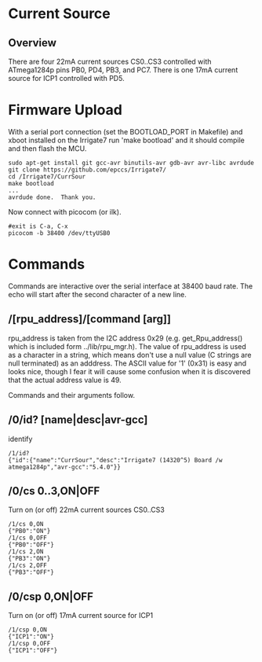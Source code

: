 # Current Source

## Overview

There are four 22mA current sources CS0..CS3 controlled with ATmega1284p pins PB0, PD4, PB3, and PC7. There is one 17mA current source for ICP1 controlled with PD5.


# Firmware Upload

With a serial port connection (set the BOOTLOAD_PORT in Makefile) and xboot installed on the Irrigate7 run 'make bootload' and it should compile and then flash the MCU.

``` 
sudo apt-get install git gcc-avr binutils-avr gdb-avr avr-libc avrdude
git clone https://github.com/epccs/Irrigate7/
cd /Irrigate7/CurrSour
make bootload
...
avrdude done.  Thank you.
``` 

Now connect with picocom (or ilk).


``` 
#exit is C-a, C-x
picocom -b 38400 /dev/ttyUSB0
``` 


# Commands

Commands are interactive over the serial interface at 38400 baud rate. The echo will start after the second character of a new line. 


## /\[rpu_address\]/\[command \[arg\]\]

rpu_address is taken from the I2C address 0x29 (e.g. get_Rpu_address() which is included form ../lib/rpu_mgr.h). The value of rpu_address is used as a character in a string, which means don't use a null value (C strings are null terminated) as an adddress. The ASCII value for '1' (0x31) is easy and looks nice, though I fear it will cause some confusion when it is discovered that the actual address value is 49.

Commands and their arguments follow.


## /0/id? \[name|desc|avr-gcc\]

identify 

``` 
/1/id?
{"id":{"name":"CurrSour","desc":"Irrigate7 (14320^5) Board /w atmega1284p","avr-gcc":"5.4.0"}}
```

##  /0/cs 0..3,ON|OFF

Turn on (or off) 22mA current sources CS0..CS3

``` 
/1/cs 0,ON
{"PB0":"ON"}
/1/cs 0,OFF
{"PB0":"OFF"}
/1/cs 2,ON
{"PB3":"ON"}
/1/cs 2,OFF
{"PB3":"OFF"}
```


##  /0/csp 0,ON|OFF

Turn on (or off) 17mA current source for ICP1

``` 
/1/csp 0,ON
{"ICP1":"ON"}
/1/csp 0,OFF
{"ICP1":"OFF"}
```

